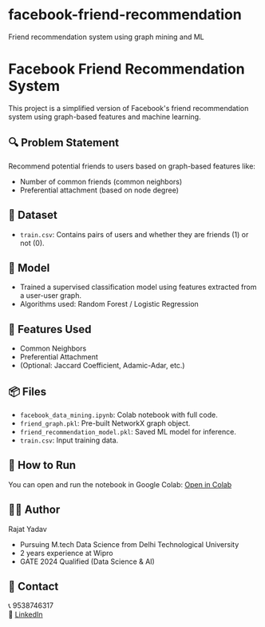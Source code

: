 # facebook-friend-recommendation
Friend recommendation system using graph mining and ML
# Facebook Friend Recommendation System

This project is a simplified version of Facebook's friend recommendation system using graph-based features and machine learning.

## 🔍 Problem Statement
Recommend potential friends to users based on graph-based features like:
- Number of common friends (common neighbors)
- Preferential attachment (based on node degree)

## 📁 Dataset
- `train.csv`: Contains pairs of users and whether they are friends (1) or not (0).

## 🧠 Model
- Trained a supervised classification model using features extracted from a user-user graph.
- Algorithms used: Random Forest / Logistic Regression

## 🧮 Features Used
- Common Neighbors
- Preferential Attachment
- (Optional: Jaccard Coefficient, Adamic-Adar, etc.)

## 📦 Files
- `facebook_data_mining.ipynb`: Colab notebook with full code.
- `friend_graph.pkl`: Pre-built NetworkX graph object.
- `friend_recommendation_model.pkl`: Saved ML model for inference.
- `train.csv`: Input training data.

## 🚀 How to Run
You can open and run the notebook in Google Colab:
[Open in Colab](https://colab.research.google.com/github/rajatyadav1998/facebook-friend-recommendation/blob/main/facebook_data_mining.ipynb)

## 👨‍💻 Author
Rajat Yadav  
- Pursuing M.tech Data Science from Delhi Technological University  
- 2 years experience at Wipro  
- GATE 2024 Qualified (Data Science & AI)  

## 📌 Contact
📞 9538746317  
🔗 [LinkedIn](https://www.linkedin.com/in/rajat-yadav-575b46177)


